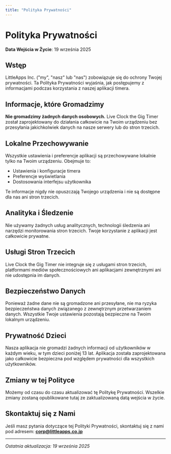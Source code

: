 ```yaml
---
title: "Polityka Prywatności"
---
```


# Polityka Prywatności

**Data Wejścia w Życie**: 19 września 2025

## Wstęp

LittleApps Inc. ("my", "nasz" lub "nas") zobowiązuje się do ochrony Twojej prywatności. Ta Polityka Prywatności wyjaśnia, jak postępujemy z informacjami podczas korzystania z naszej aplikacji timera.

## Informacje, które Gromadzimy

**Nie gromadzimy żadnych danych osobowych.** Live Clock the Gig Timer został zaprojektowany do działania całkowicie na Twoim urządzeniu bez przesyłania jakichkolwiek danych na nasze serwery lub do stron trzecich.

## Lokalne Przechowywanie

Wszystkie ustawienia i preferencje aplikacji są przechowywane lokalnie tylko na Twoim urządzeniu. Obejmuje to:
- Ustawienia i konfiguracje timera
- Preferencje wyświetlania
- Dostosowania interfejsu użytkownika

Te informacje nigdy nie opuszczają Twojego urządzenia i nie są dostępne dla nas ani stron trzecich.

## Analityka i Śledzenie

Nie używamy żadnych usług analitycznych, technologii śledzenia ani narzędzi monitorowania stron trzecich. Twoje korzystanie z aplikacji jest całkowicie prywatne.

## Usługi Stron Trzecich

Live Clock the Gig Timer nie integruje się z usługami stron trzecich, platformami mediów społecznościowych ani aplikacjami zewnętrznymi ani nie udostępnia im danych.

## Bezpieczeństwo Danych

Ponieważ żadne dane nie są gromadzone ani przesyłane, nie ma ryzyka bezpieczeństwa danych związanego z zewnętrznym przetwarzaniem danych. Wszystkie Twoje ustawienia pozostają bezpieczne na Twoim lokalnym urządzeniu.

## Prywatność Dzieci

Nasza aplikacja nie gromadzi żadnych informacji od użytkowników w każdym wieku, w tym dzieci poniżej 13 lat. Aplikacja została zaprojektowana jako całkowicie bezpieczna pod względem prywatności dla wszystkich użytkowników.

## Zmiany w tej Polityce

Możemy od czasu do czasu aktualizować tę Politykę Prywatności. Wszelkie zmiany zostaną opublikowane tutaj ze zaktualizowaną datą wejścia w życie.

## Skontaktuj się z Nami

Jeśli masz pytania dotyczące tej Polityki Prywatności, skontaktuj się z nami pod adresem:
**corp@littleapps.co.jp**

---

*Ostatnia aktualizacja: 19 września 2025*